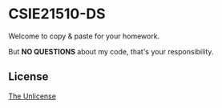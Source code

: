 # CSIE21510-DS

Welcome to copy & paste for your homework.

But **NO QUESTIONS** about my code, that's your responsibility.

## License
[The Unlicense](LICENSE.txt)
